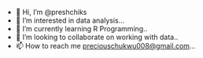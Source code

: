 - 👋 Hi, I’m @preshchiks
- 👀 I’m interested in data analysis...
- 🌱 I’m currently learning R Programming..
- 💞️ I’m looking to collaborate on working with data..
- 📫 How to reach me preciouschukwu008@gmail.com...

<!---
preshchiks/preshchiks is a ✨ special ✨ repository because its `README.md` (this file) appears on your GitHub profile.
You can click the Preview link to take a look at your changes.
--->
